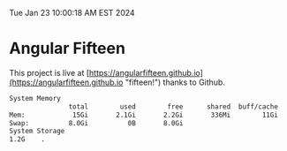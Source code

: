 Tue Jan 23 10:00:18 AM EST 2024

# Angular Fifteen


This project is live at [https://angularfifteen.github.io](https://angularfifteen.github.io "fifteen!") thanks to Github.

```bash
System Memory
               total        used        free      shared  buff/cache   available
Mem:            15Gi       2.1Gi       2.2Gi       336Mi        11Gi        13Gi
Swap:          8.0Gi          0B       8.0Gi
System Storage
1.2G	.
